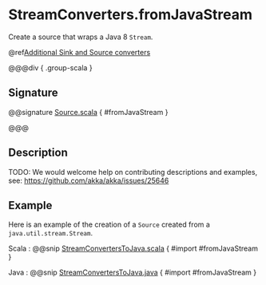 # StreamConverters.fromJavaStream

Create a source that wraps a Java 8 `Stream`.

@ref[Additional Sink and Source converters](../index.md#additional-sink-and-source-converters)

@@@div { .group-scala }

## Signature

@@signature [Source.scala](/akka-stream/src/main/scala/akka/stream/scaladsl/StreamConverters.scala) { #fromJavaStream }

@@@

## Description

TODO: We would welcome help on contributing descriptions and examples, see: https://github.com/akka/akka/issues/25646

## Example

Here is an example of the creation of a `Source` created from a `java.util.stream.Stream`. 

Scala
:   @@snip [StreamConvertersToJava.scala](/akka-docs/src/test/scala/docs/stream/operators/converters/StreamConvertersToJava.scala) { #import #fromJavaStream }

Java
:   @@snip [StreamConvertersToJava.java](/akka-docs/src/test/java/jdocs/stream/operators/converters/StreamConvertersToJava.java) { #import #fromJavaStream }

